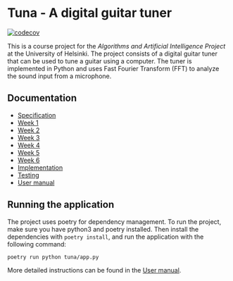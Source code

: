 # Tuna - A digital guitar tuner

[![codecov](https://codecov.io/github/ladtopi/tiralabra-tuna/graph/badge.svg?token=0OIABY3SPG)](https://codecov.io/github/ladtopi/tiralabra-tuna)

This is a course project for the _Algorithms and Artificial Intelligence Project_
at the University of Helsinki. The project consists of a digital guitar tuner
that can be used to tune a guitar using a computer. The tuner is implemented in
Python and uses Fast Fourier Transform (FFT) to analyze the sound input from a
microphone.

## Documentation

- [Specification](/docs/specification.md)
- [Week 1](/docs/week1.md)
- [Week 2](/docs/week2.md)
- [Week 3](/docs/week3.md)
- [Week 4](/docs/week4.md)
- [Week 5](/docs/week5.md)
- [Week 6](/docs/week6.md)
- [Implementation](/docs/implementation.md)
- [Testing](/docs/testing.md)
- [User manual](/docs/manual.md)

## Running the application

The project uses poetry for dependency management. To run the project, make sure you have python3 and poetry installed. Then install the dependencies with `poetry install`, and run the application with the following command:

```bash
poetry run python tuna/app.py
```

More detailed instructions can be found in the [User manual](/docs/manual.md).
